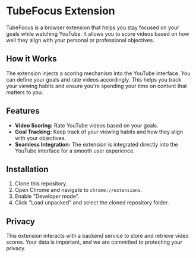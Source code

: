 # TubeFocus Extension

TubeFocus is a browser extension that helps you stay focused on your goals while watching YouTube. It allows you to score videos based on how well they align with your personal or professional objectives.

## How it Works

The extension injects a scoring mechanism into the YouTube interface. You can define your goals and rate videos accordingly. This helps you track your viewing habits and ensure you're spending your time on content that matters to you.

## Features

*   **Video Scoring:** Rate YouTube videos based on your goals.
*   **Goal Tracking:** Keep track of your viewing habits and how they align with your objectives.
*   **Seamless Integration:** The extension is integrated directly into the YouTube interface for a smooth user experience.

## Installation

1.  Clone this repository.
2.  Open Chrome and navigate to `chrome://extensions`.
3.  Enable "Developer mode".
4.  Click "Load unpacked" and select the cloned repository folder.

## Privacy

This extension interacts with a backend service to store and retrieve video scores. Your data is important, and we are committed to protecting your privacy.
